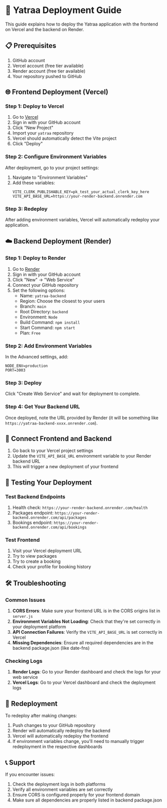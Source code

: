 # 🚀 Yatraa Deployment Guide

This guide explains how to deploy the Yatraa application with the frontend on Vercel and the backend on Render.

## 📋 Prerequisites

1. GitHub account
2. Vercel account (free tier available)
3. Render account (free tier available)
4. Your repository pushed to GitHub

## 🌐 Frontend Deployment (Vercel)

### Step 1: Deploy to Vercel

1. Go to [Vercel](https://vercel.com/)
2. Sign in with your GitHub account
3. Click "New Project"
4. Import your `yatraa` repository
5. Vercel should automatically detect the Vite project
6. Click "Deploy"

### Step 2: Configure Environment Variables

After deployment, go to your project settings:
1. Navigate to "Environment Variables"
2. Add these variables:
   ```
   VITE_CLERK_PUBLISHABLE_KEY=pk_test_your_actual_clerk_key_here
   VITE_API_BASE_URL=https://your-render-backend.onrender.com
   ```

### Step 3: Redeploy

After adding environment variables, Vercel will automatically redeploy your application.

## ☁️ Backend Deployment (Render)

### Step 1: Deploy to Render

1. Go to [Render](https://render.com/)
2. Sign in with your GitHub account
3. Click "New" → "Web Service"
4. Connect your GitHub repository
5. Set the following options:
   - Name: `yatraa-backend`
   - Region: Choose the closest to your users
   - Branch: `main`
   - Root Directory: `backend`
   - Environment: `Node`
   - Build Command: `npm install`
   - Start Command: `npm start`
   - Plan: `Free`

### Step 2: Add Environment Variables

In the Advanced settings, add:
```
NODE_ENV=production
PORT=3003
```

### Step 3: Deploy

Click "Create Web Service" and wait for deployment to complete.

### Step 4: Get Your Backend URL

Once deployed, note the URL provided by Render (it will be something like `https://yatraa-backend-xxxx.onrender.com`).

## 🔗 Connect Frontend and Backend

1. Go back to your Vercel project settings
2. Update the `VITE_API_BASE_URL` environment variable to your Render backend URL
3. This will trigger a new deployment of your frontend

## 🧪 Testing Your Deployment

### Test Backend Endpoints

1. Health check: `https://your-render-backend.onrender.com/health`
2. Packages endpoint: `https://your-render-backend.onrender.com/api/packages`
3. Bookings endpoint: `https://your-render-backend.onrender.com/api/bookings`

### Test Frontend

1. Visit your Vercel deployment URL
2. Try to view packages
3. Try to create a booking
4. Check your profile for booking history

## 🛠️ Troubleshooting

### Common Issues

1. **CORS Errors**: Make sure your frontend URL is in the CORS origins list in `server.js`
2. **Environment Variables Not Loading**: Check that they're set correctly in your deployment platform
3. **API Connection Failures**: Verify the `VITE_API_BASE_URL` is set correctly in Vercel
4. **Missing Dependencies**: Ensure all required dependencies are in the backend package.json (like date-fns)

### Checking Logs

1. **Render Logs**: Go to your Render dashboard and check the logs for your web service
2. **Vercel Logs**: Go to your Vercel dashboard and check the deployment logs

## 🔄 Redeployment

To redeploy after making changes:

1. Push changes to your GitHub repository
2. Render will automatically redeploy the backend
3. Vercel will automatically redeploy the frontend
4. If environment variables change, you'll need to manually trigger redeployment in the respective dashboards

## 📞 Support

If you encounter issues:
1. Check the deployment logs in both platforms
2. Verify all environment variables are set correctly
3. Ensure CORS is configured properly for your frontend domain
4. Make sure all dependencies are properly listed in backend package.json
